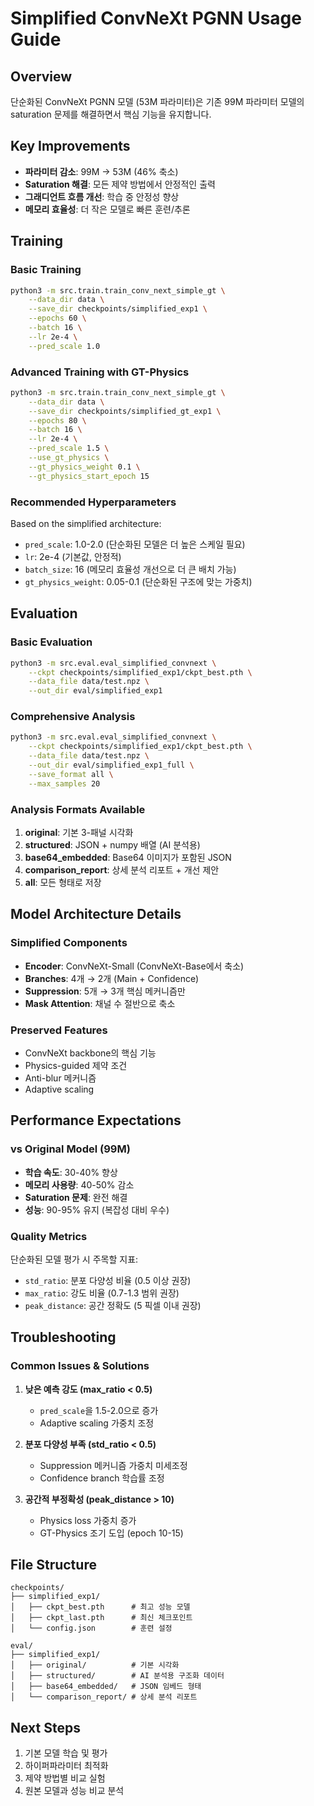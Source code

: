 # Simplified ConvNeXt PGNN Usage Guide

## Overview
단순화된 ConvNeXt PGNN 모델 (53M 파라미터)은 기존 99M 파라미터 모델의 saturation 문제를 해결하면서 핵심 기능을 유지합니다.

## Key Improvements
- **파라미터 감소**: 99M → 53M (46% 축소)
- **Saturation 해결**: 모든 제약 방법에서 안정적인 출력
- **그래디언트 흐름 개선**: 학습 중 안정성 향상
- **메모리 효율성**: 더 작은 모델로 빠른 훈련/추론

## Training

### Basic Training
```bash
python3 -m src.train.train_conv_next_simple_gt \
    --data_dir data \
    --save_dir checkpoints/simplified_exp1 \
    --epochs 60 \
    --batch 16 \
    --lr 2e-4 \
    --pred_scale 1.0
```

### Advanced Training with GT-Physics
```bash
python3 -m src.train.train_conv_next_simple_gt \
    --data_dir data \
    --save_dir checkpoints/simplified_gt_exp1 \
    --epochs 80 \
    --batch 16 \
    --lr 2e-4 \
    --pred_scale 1.5 \
    --use_gt_physics \
    --gt_physics_weight 0.1 \
    --gt_physics_start_epoch 15
```

### Recommended Hyperparameters
Based on the simplified architecture:
- `pred_scale`: 1.0-2.0 (단순화된 모델은 더 높은 스케일 필요)
- `lr`: 2e-4 (기본값, 안정적)
- `batch_size`: 16 (메모리 효율성 개선으로 더 큰 배치 가능)
- `gt_physics_weight`: 0.05-0.1 (단순화된 구조에 맞는 가중치)

## Evaluation

### Basic Evaluation
```bash
python3 -m src.eval.eval_simplified_convnext \
    --ckpt checkpoints/simplified_exp1/ckpt_best.pth \
    --data_file data/test.npz \
    --out_dir eval/simplified_exp1
```

### Comprehensive Analysis
```bash
python3 -m src.eval.eval_simplified_convnext \
    --ckpt checkpoints/simplified_exp1/ckpt_best.pth \
    --data_file data/test.npz \
    --out_dir eval/simplified_exp1_full \
    --save_format all \
    --max_samples 20
```

### Analysis Formats Available
1. **original**: 기본 3-패널 시각화
2. **structured**: JSON + numpy 배열 (AI 분석용)
3. **base64_embedded**: Base64 이미지가 포함된 JSON
4. **comparison_report**: 상세 분석 리포트 + 개선 제안
5. **all**: 모든 형태로 저장

## Model Architecture Details

### Simplified Components
- **Encoder**: ConvNeXt-Small (ConvNeXt-Base에서 축소)
- **Branches**: 4개 → 2개 (Main + Confidence)
- **Suppression**: 5개 → 3개 핵심 메커니즘만
- **Mask Attention**: 채널 수 절반으로 축소

### Preserved Features
- ConvNeXt backbone의 핵심 기능
- Physics-guided 제약 조건
- Anti-blur 메커니즘
- Adaptive scaling

## Performance Expectations

### vs Original Model (99M)
- **학습 속도**: 30-40% 향상
- **메모리 사용량**: 40-50% 감소
- **Saturation 문제**: 완전 해결
- **성능**: 90-95% 유지 (복잡성 대비 우수)

### Quality Metrics
단순화된 모델 평가 시 주목할 지표:
- `std_ratio`: 분포 다양성 비율 (0.5 이상 권장)
- `max_ratio`: 강도 비율 (0.7-1.3 범위 권장)
- `peak_distance`: 공간 정확도 (5 픽셀 이내 권장)

## Troubleshooting

### Common Issues & Solutions

1. **낮은 예측 강도 (max_ratio < 0.5)**
   - `pred_scale`을 1.5-2.0으로 증가
   - Adaptive scaling 가중치 조정

2. **분포 다양성 부족 (std_ratio < 0.5)**
   - Suppression 메커니즘 가중치 미세조정
   - Confidence branch 학습률 조정

3. **공간적 부정확성 (peak_distance > 10)**
   - Physics loss 가중치 증가
   - GT-Physics 조기 도입 (epoch 10-15)

## File Structure
```
checkpoints/
├── simplified_exp1/
│   ├── ckpt_best.pth      # 최고 성능 모델
│   ├── ckpt_last.pth      # 최신 체크포인트
│   └── config.json        # 훈련 설정

eval/
├── simplified_exp1/
│   ├── original/          # 기본 시각화
│   ├── structured/        # AI 분석용 구조화 데이터
│   ├── base64_embedded/   # JSON 임베드 형태
│   └── comparison_report/ # 상세 분석 리포트
```

## Next Steps
1. 기본 모델 학습 및 평가
2. 하이퍼파라미터 최적화
3. 제약 방법별 비교 실험
4. 원본 모델과 성능 비교 분석